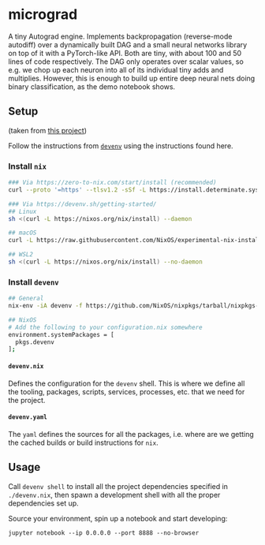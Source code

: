 # micrograd

A tiny Autograd engine. Implements backpropagation (reverse-mode autodiff) over a dynamically built DAG and a small neural networks library on top of it with a PyTorch-like API. Both are tiny, with about 100 and 50 lines of code respectively. The DAG only operates over scalar values, so e.g. we chop up each neuron into all of its individual tiny adds and multiplies. However, this is enough to build up entire deep neural nets doing binary classification, as the demo notebook shows.

## Setup

(taken from [this project](https://github.com/suasuasuasuasua/project-euler))

Follow the instructions from [`devenv`](https://devenv.sh/getting-started/)
using the instructions found here.

### Install `nix`

```bash
### Via https://zero-to-nix.com/start/install (recommended)
curl --proto '=https' --tlsv1.2 -sSf -L https://install.determinate.systems/nix | sh -s -- install

### Via https://devenv.sh/getting-started/
## Linux
sh <(curl -L https://nixos.org/nix/install) --daemon

## macOS
curl -L https://raw.githubusercontent.com/NixOS/experimental-nix-installer/main/nix-installer.sh | sh -s install

## WSL2
sh <(curl -L https://nixos.org/nix/install) --no-daemon
```

### Install `devenv`

```bash
## General
nix-env -iA devenv -f https://github.com/NixOS/nixpkgs/tarball/nixpkgs-unstable

## NixOS
# Add the following to your configuration.nix somewhere
environment.systemPackages = [ 
  pkgs.devenv
];
```

#### `devenv.nix`

Defines the configuration for the `devenv` shell. This is where we define all
the tooling, packages, scripts, services, processes, etc. that we need for the
project.

#### `devenv.yaml`

The `yaml` defines the sources for all the packages, i.e. where are we getting
the cached builds or build instructions for `nix`.

## Usage

Call `devenv shell` to install all the project dependencies specified in
`./devenv.nix`, then spawn a development shell with all the proper
dependencies set up.

Source your environment, spin up a notebook and start developing:

```
jupyter notebook --ip 0.0.0.0 --port 8888 --no-browser
```
